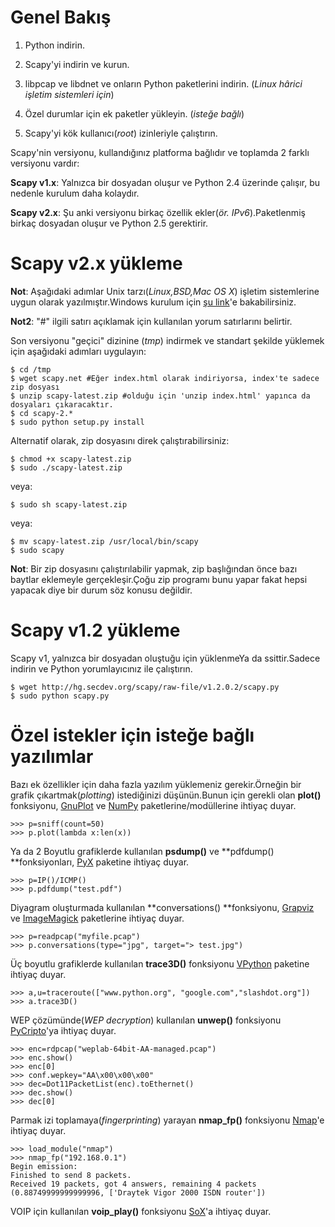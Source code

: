 # Genel Bakış

1. Python indirin.

2. Scapy'yi indirin ve kurun.

3. libpcap ve libdnet ve onların Python paketlerini indirin. \(_Linux hârici işletim sistemleri için_\)

4. Özel durumlar için ek paketler yükleyin. \(_isteğe bağlı_\)

5. Scapy'yi kök kullanıcı\(_root_\) izinleriyle çalıştırın.


Scapy'nin versiyonu, kullandığınız platforma bağlıdır ve toplamda 2 farklı versiyonu vardır:

**Scapy v1.x**: Yalnızca bir dosyadan oluşur ve Python 2.4 üzerinde çalışır, bu nedenle kurulum daha kolaydır.

**Scapy v2.x**: Şu anki versiyonu birkaç özellik ekler\(_ör. IPv6_\).Paketlenmiş birkaç dosyadan oluşur ve Python 2.5 gerektirir.

# Scapy v2.x yükleme

**Not**: Aşağıdaki adımlar Unix tarzı\(_Linux,BSD,Mac OS X_\) işletim sistemlerine uygun olarak yazılmıştır.Windows kurulum için [şu link](http://www.secdev.org/projects/scapy/doc/installation.html#windows)'e bakabilirsiniz.

**Not2**: "\#" ilgili satırı açıklamak için kullanılan yorum satırlarını belirtir.

Son versiyonu "geçici" dizinine \(_tmp_\) indirmek ve standart şekilde yüklemek için aşağıdaki adımları uygulayın:

```
$ cd /tmp
$ wget scapy.net #Eğer index.html olarak indiriyorsa, index'te sadece zip dosyası
$ unzip scapy-latest.zip #olduğu için 'unzip index.html' yapınca da dosyaları çıkaracaktır.
$ cd scapy-2.*
$ sudo python setup.py install
```

Alternatif olarak, zip dosyasını direk çalıştırabilirsiniz:

```
$ chmod +x scapy-latest.zip
$ sudo ./scapy-latest.zip
```

veya:

```
$ sudo sh scapy-latest.zip
```

veya:

```
$ mv scapy-latest.zip /usr/local/bin/scapy
$ sudo scapy
```

**Not**: Bir zip dosyasını çalıştırılabilir yapmak, zip başlığından önce bazı baytlar eklemeyle gerçekleşir.Çoğu zip programı bunu yapar fakat hepsi yapacak diye bir durum söz konusu değildir.


# Scapy v1.2 yükleme

Scapy v1, yalnızca bir dosyadan oluştuğu için yüklenmeYa da ssittir.Sadece indirin ve Python yorumlayıcınız ile çalıştırın.

```
$ wget http://hg.secdev.org/scapy/raw-file/v1.2.0.2/scapy.py
$ sudo python scapy.py
```

# Özel istekler için isteğe bağlı yazılımlar

Bazı ek özellikler için daha fazla yazılım yüklemeniz gerekir.Örneğin bir grafik çıkartmak\(_plotting_\) istediğinizi düşünün.Bunun için gerekli olan **plot\(\)** fonksiyonu, [GnuPlot](http://www.gnuplot.info/) ve [NumPy](http://www.numpy.org/) paketlerine/modüllerine ihtiyaç duyar.

```
>>> p=sniff(count=50)
>>> p.plot(lambda x:len(x))
```

Ya da 2 Boyutlu grafiklerde kullanılan **psdump\(\)** ve **pdfdump\(\) **fonksiyonları, [PyX](http://pyx.sourceforge.net/) paketine ihtiyaç duyar.

```
>>> p=IP()/ICMP()
>>> p.pdfdump("test.pdf")
```

Diyagram oluşturmada kullanılan **conversations\(\) **fonksiyonu, [Grapviz](http://www.graphviz.org/) ve [ImageMagick](http://www.imagemagick.org/script/index.php) paketlerine ihtiyaç duyar.

```
>>> p=readpcap("myfile.pcap")
>>> p.conversations(type="jpg", target="> test.jpg")
```

Üç boyutlu grafiklerde kullanılan **trace3D\(\)** fonksiyonu [VPython](http://www.vpython.org/) paketine ihtiyaç duyar.

```
>>> a,u=traceroute(["www.python.org", "google.com","slashdot.org"])
>>> a.trace3D()
```

WEP çözümünde\(_WEP decryption_\) kullanılan **unwep\(\)** fonksiyonu [PyCripto](https://www.dlitz.net/software/pycrypto/)'ya ihtiyaç duyar.

```
>>> enc=rdpcap("weplab-64bit-AA-managed.pcap")
>>> enc.show()
>>> enc[0]
>>> conf.wepkey="AA\x00\x00\x00"
>>> dec=Dot11PacketList(enc).toEthernet()
>>> dec.show()
>>> dec[0]
```

Parmak izi toplamaya\(_fingerprinting_\) yarayan **nmap\_fp\(\)** fonksiyonu [Nmap](https://nmap.org/)'e ihtiyaç duyar.

```
>>> load_module("nmap")
>>> nmap_fp("192.168.0.1")
Begin emission:
Finished to send 8 packets.
Received 19 packets, got 4 answers, remaining 4 packets
(0.88749999999999996, ['Draytek Vigor 2000 ISDN router'])
```

VOIP için kullanılan **voip\_play\(\)** fonksiyonu [SoX](http://sox.sourceforge.net/)'a ihtiyaç duyar.
